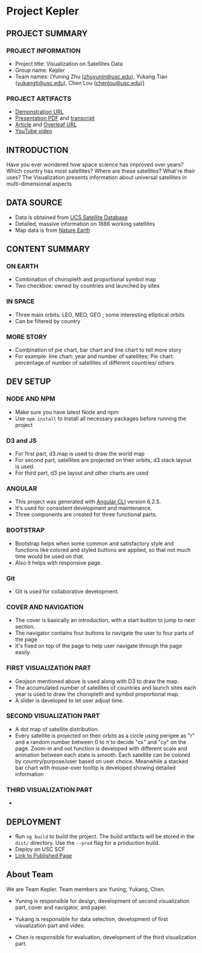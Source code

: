 # Project Kepler

## PROJECT SUMMARY

### PROJECT INFORMATION

- Project title: Visualization on Satellites Data
- Group name: Kepler
- Team names: [Yuning Zhu (zhuyunin@usc.edu), Yukang Tian (yukangti@usc.edu), Chen Lou (chenlou@usc.edu)]

### PROJECT ARTIFACTS

- [Demonstration URL](http://www-scf.usc.edu/~zhuyunin/demo/)
- [Presentation PDF](https://github.com/INF554Fall18/project-kepler/blob/master/presentation/slides.pdf) and [transcript](https://github.com/INF554Fall18/project-kepler/blob/master/presentation/PRESENTATION_TRANSCRIPT.md)
- [Article](https://github.com/INF554Fall18/project-kepler/blob/master/final_report.pdf) and [Overleaf URL](https://www.overleaf.com/7768316887pcpjwfhdccqr)
- [YouTube video](<youtube-video-url>)

## INTRODUCTION
Have you ever wondered how space science has improved over years? Which country has most satellites? Where are these satellites? What're their uses?
The Visualization presents information about universal satellites in multi-dimensional aspects

## DATA SOURCE
- Data is obtained from [UCS Satellite Database](https://www.ucsusa.org/nuclear-weapons/space-weapons/satellite-database#.W9z4f3pKhTb)
- Detailed, massive information on 1886 working satellites
- Map data is from [Nature Earth](https://www.naturalearthdata.com/downloads/)
## CONTENT SUMMARY
### ON EARTH
- Combination of choropleth and proportional symbol map
- Two checkbox: owned by countries and launched by sites

### IN SPACE
- Three main orbits: LEO, MEO, GEO ; some interesting elliptical orbits
- Can be filtered by country

### MORE STORY
- Combination of pie chart, bar chart and line chart to tell more story
- For example: line chart: year and number of satellites; Pie chart: percentage of number of satellites of different countries/ others


## DEV SETUP

### NODE AND NPM
- Make sure you have latest Node and npm
- Use `npm install` to install all necessary packages before running the project

### D3 and JS
- For first part, d3.map is used to draw the world map
- For second part, satellites are projected on their orbits, d3 stack layout is used.
- For third part, d3 pie layout and other charts are used 

### ANGULAR
- This project was generated with [Angular CLI](https://github.com/angular/angular-cli) version 6.2.5.
- It's used for consistent development and maintenance.
- Three components are created for three functional parts.

### BOOTSTRAP
- Bootstrap helps when some common and satisfactory style and functions like colored and styled buttons are applied, so that not much time would be used on that. 
- Also it helps with responsive page.

### Git
- Git is used for collaborative development. 

### COVER AND NAVIGATION
- The cover is basically an introduction, with a start button to jump to next section. 
- The navigator contains four buttons to navigate the user to four parts of the page
- It's fixed on top of the page to help user navigate through the page easily.

### FIRST VISUALIZATION PART
- Geojson mentioned above is used along with D3 to draw the map. 
- The accumulated number of satellites of countries and launch sites each year is used to draw the choropleth and symbol proportional map. 
- A slider is developed to let user adjust time.

### SECOND VISUALIZATION PART
- A dot map of satellite distribution. 
- Every satellite is projected on their orbits as a circle using perigee as "r" and a random number between 0 to $\pi$ to decide "cx" and "cy" on the page. Zoom-in and out function is developed with different scale and animation between each state is smooth. Each satellite can be colored by country/purpose/user based on user choice. Meanwhile a stacked bar chart with mouse-over tooltip is developed showing detailed information

### THIRD VISUALIZATION PART
- 

## DEPLOYMENT
- Run `ng build` to build the project. The build artifacts will be stored in the `dist/` directory. Use the `--prod` flag for a production build.
- Deploy on USC SCF
- [Link to Published Page](http://www-scf.usc.edu/~zhuyunin/demo/)


## About Team
We are Team Kepler. Team members are Yuning, Yukang, Chen.

- Yuning is responsible for design, development of second visualization part, cover and navigator, and paper.

- Yukang is responsible for data selection, development of first visualization part and video.

- Chen is responsible for evaluation, development of the third visualization part.